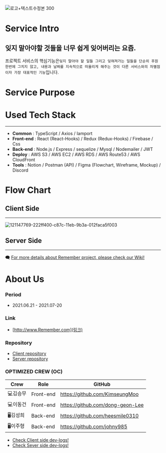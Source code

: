 ![로고+텍스트수정본 300](https://user-images.githubusercontent.com/76901060/125083640-996ad900-e103-11eb-85f8-edeac26618fd.jpeg)

# **Service Intro**

## 잊지 말아야할 것들을 너무 쉽게 잊어버리는 요즘. 

프로젝트 서비스의 핵심기능은`잊지 말아야 할 일들 그리고 잊혀져가는 일들을 단순히 후원 한번에 그치지 않고, 내용과 날짜를 지속적으로 떠올리게 해주는 것이 다른 서비스와의 차별점이자 가장 대표적인 기능`입니다.

# **Service Purpose**


# **Used Tech Stack**

---

- **Common** : TypeScript / Axios / Iamport
- **Front-end** : React (React-Hooks) / Redux (Redux-Hooks) / Firebase / Css
- **Back-end** : Node.js / Express / sequelize / Mysql / Nodemailer / JWT
- **Deploy** : AWS S3 / AWS EC2 / AWS RDS / AWS Route53 / AWS CloudFront
- **Tools** : Notion / Postman (API) / Figma (Flowchart, Wireframe, Mockup) / Discord

# **Flow Chart**

## **Client Side**

---
![121147769-222ff400-c87c-11eb-9b3a-012faca5f003](https://user-images.githubusercontent.com/76901060/122878803-1ca1d600-d373-11eb-955e-d7f2c6153035.png)

## **Server Side**

---


🗨️ [For more details about Remember project, please check our Wiki!](https://github.com/codestates/Remember-client/wiki)


# **About Us**


### **Period**

- 2021.06.21 - 2021.07-20


### **Link**

- [http://www.Remember.com](링크)


### **Repository**

- [Client repository](https://github.com/codestates/Remember-client/tree/dev)
- [Server repository](https://github.com/codestates/Remember-server/tree/dev)

### **OPTIMIZED CREW (OC)**

Crew | Role | GitHub
----- | ----- | -----
💻김승무	| Front-end	| https://github.com/KimseungMoo
💻이동건 | Front-end	| https://github.com/dong-geon-Lee
🖥️김성희	| Back-end |	https://github.com/heesmile0310
🖥️이주형	| Back-end | https://github.com/johny985


- [Check Client side dev-logs!](https://github.com/codestates/Remember-client/projects/1)
- [Check Sever side dev-logs!](https://github.com/codestates/Remember-server/projects/2)
